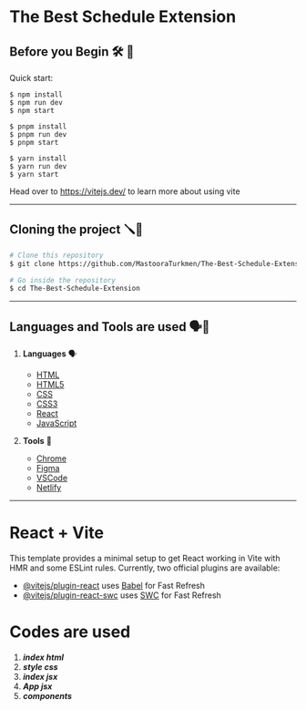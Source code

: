 # The Best Schedule Extension


## Before you Begin 🛠 🔨

Quick start:

````
$ npm install
$ npm run dev
$ npm start
````

````
$ pnpm install
$ pnpm run dev
$ pnpm start
````

````
$ yarn install
$ yarn run dev
$ yarn start
````

Head over to https://vitejs.dev/ to learn more about using vite

--------

## Cloning the project 🪛🔨


```bash
# Clone this repository
$ git clone https://github.com/MastooraTurkmen/The-Best-Schedule-Extension.git

# Go inside the repository
$ cd The-Best-Schedule-Extension
```

------

## Languages and Tools are used 🗣️🔧

1. **Languages** 🗣️
    + [HTML](https://github.com/topics/html)
    + [HTML5](https://github.com/topics/html5)
    + [CSS](https://github.com/topics/css)
    + [CSS3](https://github.com/topics/css3)
    + [React](https://github.com/topics/react)
    + [JavaScript](https://github.com/topics/javascript)

2. **Tools** 🔧
    + [Chrome](https://github.com/topics/chrome)
    + [Figma](https://github.com/topics/figma)
    + [VSCode](https://github.com/topics/vscode)
    + [Netlify](https://github.com/topics/netlify)

------

# React + Vite

This template provides a minimal setup to get React working in Vite with HMR and some ESLint rules.
Currently, two official plugins are available:

- [@vitejs/plugin-react](https://github.com/vitejs/vite-plugin-react/blob/main/packages/plugin-react/README.md) uses [Babel](https://babeljs.io/) for Fast Refresh
- [@vitejs/plugin-react-swc](https://github.com/vitejs/vite-plugin-react-swc) uses [SWC](https://swc.rs/) for Fast Refresh


# Codes are used 

1. ***index html***
2. ***style css***
3. ***index jsx***
4. ***App jsx***
5. ***components***